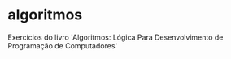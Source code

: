 # algoritmos
 Exercícios do livro 'Algoritmos: Lógica Para Desenvolvimento de Programação de Computadores'
